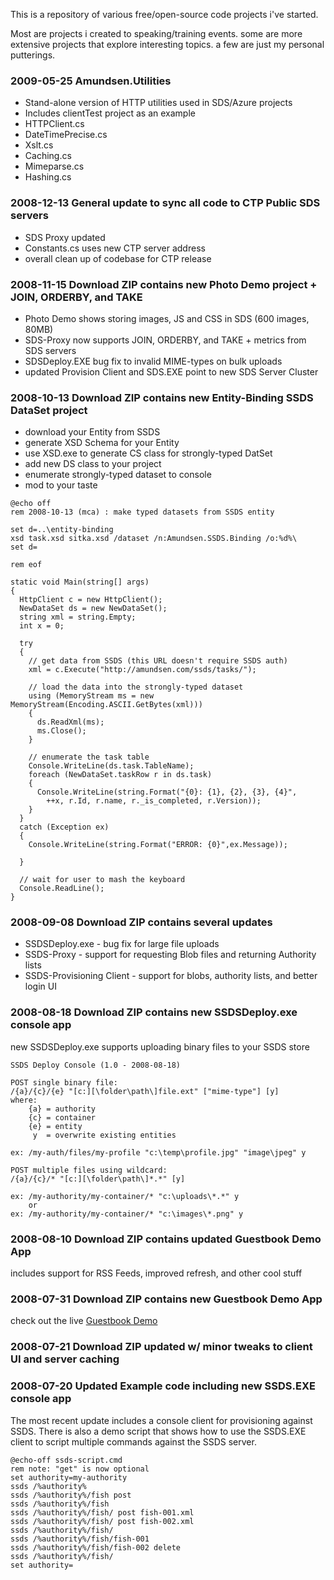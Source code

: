 This is a repository of various free/open-source code projects i've started.

Most are projects i created to speaking/training events. some are more extensive projects that explore interesting topics. a few are just my personal putterings.

### 2009-05-25 Amundsen.Utilities ###
  * Stand-alone version of HTTP utilities used in SDS/Azure projects
  * Includes clientTest project as an example
  * HTTPClient.cs
  * DateTimePrecise.cs
  * Xslt.cs
  * Caching.cs
  * Mimeparse.cs
  * Hashing.cs

### 2008-12-13 General update to sync all code to CTP Public SDS servers ###
  * SDS Proxy updated
  * Constants.cs uses new CTP server address
  * overall clean up of codebase for CTP release

### 2008-11-15 Download ZIP contains new Photo Demo project + JOIN, ORDERBY, and TAKE ###
  * Photo Demo shows storing images, JS and CSS in SDS (600 images, 80MB)
  * SDS-Proxy now supports JOIN, ORDERBY, and TAKE + metrics from SDS servers
  * SDSDeploy.EXE bug fix to invalid MIME-types on bulk uploads
  * updated Provision Client and SDS.EXE point to new SDS Server Cluster

### 2008-10-13 Download ZIP contains new Entity-Binding SSDS DataSet project ###
  * download your Entity from SSDS
  * generate XSD Schema for your Entity
  * use XSD.exe to generate CS class for strongly-typed DatSet
  * add new DS class to your project
  * enumerate strongly-typed dataset to console
  * mod to your taste

```
@echo off
rem 2008-10-13 (mca) : make typed datasets from SSDS entity

set d=..\entity-binding
xsd task.xsd sitka.xsd /dataset /n:Amundsen.SSDS.Binding /o:%d%\
set d=

rem eof
```

```
static void Main(string[] args)
{
  HttpClient c = new HttpClient();
  NewDataSet ds = new NewDataSet();
  string xml = string.Empty;
  int x = 0;

  try
  {
    // get data from SSDS (this URL doesn't require SSDS auth)
    xml = c.Execute("http://amundsen.com/ssds/tasks/");

    // load the data into the strongly-typed dataset
    using (MemoryStream ms = new MemoryStream(Encoding.ASCII.GetBytes(xml)))
    {
      ds.ReadXml(ms);
      ms.Close();
    }

    // enumerate the task table
    Console.WriteLine(ds.task.TableName);
    foreach (NewDataSet.taskRow r in ds.task)
    {
      Console.WriteLine(string.Format("{0}: {1}, {2}, {3}, {4}", 
        ++x, r.Id, r.name, r._is_completed, r.Version));
    }
  }
  catch (Exception ex)
  {
    Console.WriteLine(string.Format("ERROR: {0}",ex.Message));

  }

  // wait for user to mash the keyboard
  Console.ReadLine();
}
```

### 2008-09-08 Download ZIP contains several updates ###
  * SSDSDeploy.exe - bug fix for large file uploads
  * SSDS-Proxy - support for requesting Blob files and returning Authority lists
  * SSDS-Provisioning Client - support for blobs, authority lists, and better login UI

### 2008-08-18 Download ZIP contains new SSDSDeploy.exe console app ###
new SSDSDeploy.exe supports uploading binary files to your SSDS store
```
SSDS Deploy Console (1.0 - 2008-08-18)

POST single binary file:
/{a}/{c}/{e} "[c:][\folder\path\]file.ext" ["mime-type"] [y]
where:
	{a} = authority
	{c} = container
	{e} = entity
	 y  = overwrite existing entities

ex:	/my-auth/files/my-profile "c:\temp\profile.jpg" "image\jpeg" y

POST multiple files using wildcard:
/{a}/{c}/* "[c:][\folder\path\]*.*" [y]

ex:	/my-authority/my-container/* "c:\uploads\*.*" y
	or
ex:	/my-authority/my-container/* "c:\images\*.png" y
```

### 2008-08-10 Download ZIP contains updated Guestbook Demo App ###
includes support for RSS Feeds, improved refresh, and other cool stuff
### 2008-07-31 Download ZIP contains new Guestbook Demo App ###
check out the live [Guestbook Demo](http://amundsen.com/examples/ssds/guestbook-client/)
### 2008-07-21 Download ZIP updated w/ minor tweaks to client UI and server caching ###
### 2008-07-20 Updated Example code including new SSDS.EXE console app ###
The most recent update includes a console client for provisioning against SSDS. There is also a demo script that shows how to use the SSDS.EXE client to script multiple commands against the SSDS server.

```
@echo-off ssds-script.cmd
rem note: "get" is now optional
set authority=my-authority
ssds /%authority%
ssds /%authority%/fish post
ssds /%authority%/fish
ssds /%authority%/fish/ post fish-001.xml
ssds /%authority%/fish/ post fish-002.xml
ssds /%authority%/fish/ 
ssds /%authority%/fish/fish-001 
ssds /%authority%/fish/fish-002 delete
ssds /%authority%/fish/
set authority=
```